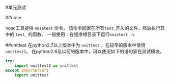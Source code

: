 #单元测试

##nose

nose工具提供 `nosetest` 命令， 该命令回家在所有`test_`开头的文件，然后执行其中的 `test_` 的函数。
一般使用：在程序根目录下运行`nosetest -v`

##unittest
在python2.7以上版本中为 `unittest` ，在较早的版本中使用`unittest2`。
在python2.6及以前的版本中，可以使用如下的语句家在测试模块。
```python
try:
    import unittest2 as unittest
except ImportError:
    import unittest

```
